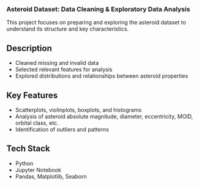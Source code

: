 ### Asteroid Dataset: Data Cleaning & Exploratory Data Analysis

This project focuses on preparing and exploring the asteroid dataset to understand its structure and key characteristics.

## Description
- Cleaned missing and invalid data
- Selected relevant features for analysis
- Explored distributions and relationships between asteroid properties

## Key Features
- Scatterplots, violinplots, boxplots, and histograms
- Analysis of asteroid absolute magnitude, diameter, eccentricity, MOID, orbital class, etc.
- Identification of outliers and patterns

## Tech Stack
- Python
- Jupyter Notebook
- Pandas, Matplotlib, Seaborn
